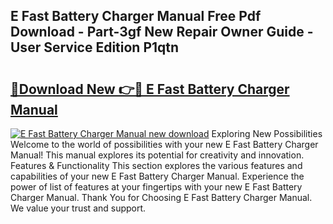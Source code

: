 ## E Fast Battery Charger Manual Free Pdf Download - Part-3gf New Repair Owner Guide - User Service Edition P1qtn

# <h2><a href="http://bc4249.oget.top/?id=E+Fast+Battery+Charger+Manual">🔗Download New 👉🔴 E Fast Battery Charger Manual</a></h2>

[![E Fast Battery Charger Manual new download](https://i.imgur.com/5g1atiW.png)](http://bc4249.oget.top/?id=E+Fast+Battery+Charger+Manual)
Exploring New Possibilities Welcome to the world of possibilities with your new E Fast Battery Charger Manual! This manual explores its potential for creativity and innovation. Features & Functionality This section explores the various features and capabilities of your new E Fast Battery Charger Manual. Experience the power of list of features at your fingertips with your new E Fast Battery Charger Manual. Thank You for Choosing E Fast Battery Charger Manual. We value your trust and support.
